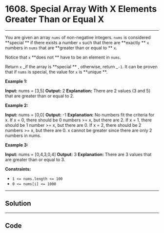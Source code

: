 # 1608. Special Array With X Elements Greater Than or Equal X

---

You are given an array `nums` of non-negative integers. `nums` is considered **special ** if there exists a number `x` such that there are **exactly ** `x` numbers in `nums` that are **greater than or equal to ** `x`.

Notice that `x` **does not ** have to be an element in `nums`.

Return `x` _if the array is **special ** , otherwise, return _`-1`. It can be proven that if `nums` is special, the value for `x` is **unique **.

 

**Example 1:**


**Input:** nums = [3,5]
**Output:** 2
**Explanation:** There are 2 values (3 and 5) that are greater than or equal to 2.


**Example 2:**


**Input:** nums = [0,0]
**Output:** -1
**Explanation:** No numbers fit the criteria for x.
If x = 0, there should be 0 numbers >= x, but there are 2.
If x = 1, there should be 1 number >= x, but there are 0.
If x = 2, there should be 2 numbers >= x, but there are 0.
x cannot be greater since there are only 2 numbers in nums.


**Example 3:**


**Input:** nums = [0,4,3,0,4]
**Output:** 3
**Explanation:** There are 3 values that are greater than or equal to 3.


 

**Constraints:**

  * `1 <= nums.length <= 100`
  * `0 <= nums[i] <= 1000`

---

## Solution



---

## Code
```python


```
